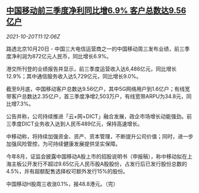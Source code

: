 <!--1634729464000-->
[中国移动前三季度净利同比增6.9% 客户总数达9.56亿户](https://cn.reuters.com/article/china-mobile-profit-1020-wedn-idCNKBS2HA17G)
------

<div><i>2021-10-20T11:12:06Z</i></div><p>路透北京10月20日 - 中国三大电信运营商之一的中国移动周三发布业绩，前三季度净利润为872亿元人民币，同比增长6.9%。</p><p>港交所刊登的业绩报告并显示，前三季度运营收入达6,486亿元，同比增长12.9%；其中通信服务收入达5,729亿元，同比增长9.0%。</p><p>截至9月底，中国移动客户总数达9.56亿户，其中5G网络用户到1.6亿户；有线宽带客户总数达2.35亿户，首三季度净增2,503万户，有线宽带ARPU为34.8元，同比增7.3%。</p><p>公告并称，公司持续推进「云+网+DICT」融合发展，政企市场增长动能强劲。前三季度DICT业务收入达到人民币489亿元，保持高速增长。</p><p>中移动称，将持续加强资金、资产、资本管理，不断提升公司价值；同时，进一步加强风险管控，为可持续健康发展提供坚实保障。</p><p>今年8月，证监会披露中国移动A股上市的招股说明书（申报稿），称中移动拟在上海主板公开发行不超过9.65亿元人民币股A股股份，占发行后已发行股份总数的4.5%，并有超额配售选择权可额外发行15%的股份。</p><p>中国移动H股周三收涨0.1%，报48.8港元。（完）</p>
